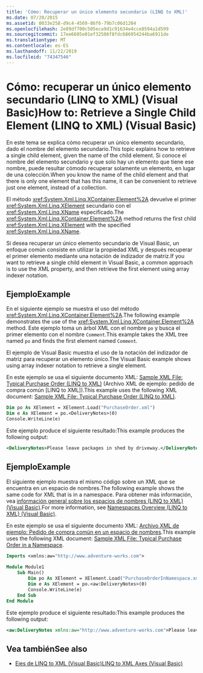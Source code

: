 ```yaml
---
title: 'Cómo: Recuperar un único elemento secundario (LINQ to XML)'
ms.date: 07/20/2015
ms.assetid: 0033e258-d9c4-4569-86f6-79b7c06d1204
ms.openlocfilehash: 2e89df700c505eca9d1c91634e4cce8594a1d599
ms.sourcegitcommit: 17ee6605e01ef32506f8fdc686954244ba6911de
ms.translationtype: MT
ms.contentlocale: es-ES
ms.lasthandoff: 11/22/2019
ms.locfileid: "74347546"
---
```

# <a name="how-to-retrieve-a-single-child-element-linq-to-xml-visual-basic"></a><span data-ttu-id="c1f53-102">Cómo: recuperar un único elemento secundario (LINQ to XML) (Visual Basic)</span><span class="sxs-lookup"><span data-stu-id="c1f53-102">How to: Retrieve a Single Child Element (LINQ to XML) (Visual Basic)</span></span>
<span data-ttu-id="c1f53-103">En este tema se explica cómo recuperar un único elemento secundario, dado el nombre del elemento secundario.</span><span class="sxs-lookup"><span data-stu-id="c1f53-103">This topic explains how to retrieve a single child element, given the name of the child element.</span></span> <span data-ttu-id="c1f53-104">Si conoce el nombre del elemento secundario y que solo hay un elemento que tiene ese nombre, puede resultar cómodo recuperar solamente un elemento, en lugar de una colección.</span><span class="sxs-lookup"><span data-stu-id="c1f53-104">When you know the name of the child element and that there is only one element that has this name, it can be convenient to retrieve just one element, instead of a collection.</span></span>  
  
 <span data-ttu-id="c1f53-105">El método <xref:System.Xml.Linq.XContainer.Element%2A> devuelve el primer <xref:System.Xml.Linq.XElement> secundario con el <xref:System.Xml.Linq.XName> especificado.</span><span class="sxs-lookup"><span data-stu-id="c1f53-105">The <xref:System.Xml.Linq.XContainer.Element%2A> method returns the first child <xref:System.Xml.Linq.XElement> with the specified <xref:System.Xml.Linq.XName>.</span></span>  
  
 <span data-ttu-id="c1f53-106">Si desea recuperar un único elemento secundario de Visual Basic, un enfoque común consiste en utilizar la propiedad XML y después recuperar el primer elemento mediante una notación de indizador de matriz.</span><span class="sxs-lookup"><span data-stu-id="c1f53-106">If you want to retrieve a single child element in Visual Basic, a common approach is to use the XML property, and then retrieve the first element using array indexer notation.</span></span>  
  
## <a name="example"></a><span data-ttu-id="c1f53-107">Ejemplo</span><span class="sxs-lookup"><span data-stu-id="c1f53-107">Example</span></span>  
 <span data-ttu-id="c1f53-108">En el siguiente ejemplo se muestra el uso del método <xref:System.Xml.Linq.XContainer.Element%2A>.</span><span class="sxs-lookup"><span data-stu-id="c1f53-108">The following example demonstrates the use of the <xref:System.Xml.Linq.XContainer.Element%2A> method.</span></span> <span data-ttu-id="c1f53-109">Este ejemplo toma un árbol XML con el nombre `po` y busca el primer elemento con el nombre `Comment`.</span><span class="sxs-lookup"><span data-stu-id="c1f53-109">This example takes the XML tree named `po` and finds the first element named `Comment`.</span></span>  
  
 <span data-ttu-id="c1f53-110">El ejemplo de Visual Basic muestra el uso de la notación del indizador de matriz para recuperar un elemento único.</span><span class="sxs-lookup"><span data-stu-id="c1f53-110">The Visual Basic example shows using array indexer notation to retrieve a single element.</span></span>  
  
 <span data-ttu-id="c1f53-111">En este ejemplo se usa el siguiente documento XML: [Sample XML File: Typical Purchase Order (LINQ to XML)](../../../../visual-basic/programming-guide/concepts/linq/sample-xml-file-typical-purchase-order-linq-to-xml.md) (Archivo XML de ejemplo: pedido de compra común [LINQ to XML]).</span><span class="sxs-lookup"><span data-stu-id="c1f53-111">This example uses the following XML document: [Sample XML File: Typical Purchase Order (LINQ to XML)](../../../../visual-basic/programming-guide/concepts/linq/sample-xml-file-typical-purchase-order-linq-to-xml.md).</span></span>  
  
```vb  
Dim po As XElement = XElement.Load("PurchaseOrder.xml")  
Dim e As XElement = po.<DeliveryNotes>(0)  
Console.WriteLine(e)  
```  
  
 <span data-ttu-id="c1f53-112">Este ejemplo produce el siguiente resultado:</span><span class="sxs-lookup"><span data-stu-id="c1f53-112">This example produces the following output:</span></span>  
  
```xml  
<DeliveryNotes>Please leave packages in shed by driveway.</DeliveryNotes>  
```  
  
## <a name="example"></a><span data-ttu-id="c1f53-113">Ejemplo</span><span class="sxs-lookup"><span data-stu-id="c1f53-113">Example</span></span>  
 <span data-ttu-id="c1f53-114">El siguiente ejemplo muestra el mismo código sobre un XML que se encuentra en un espacio de nombres.</span><span class="sxs-lookup"><span data-stu-id="c1f53-114">The following example shows the same code for XML that is in a namespace.</span></span> <span data-ttu-id="c1f53-115">Para obtener más información, vea [información general sobre los espacios de nombres (LINQ to XML) (Visual Basic)](namespaces-overview-linq-to-xml.md).</span><span class="sxs-lookup"><span data-stu-id="c1f53-115">For more information, see [Namespaces Overview (LINQ to XML) (Visual Basic)](namespaces-overview-linq-to-xml.md).</span></span>  
  
 <span data-ttu-id="c1f53-116">En este ejemplo se usa el siguiente documento XML: [Archivo XML de ejemplo: Pedido de compra común en un espacio de nombres](../../../../visual-basic/programming-guide/concepts/linq/sample-xml-file-typical-purchase-order-in-a-namespace.md).</span><span class="sxs-lookup"><span data-stu-id="c1f53-116">This example uses the following XML document: [Sample XML File: Typical Purchase Order in a Namespace](../../../../visual-basic/programming-guide/concepts/linq/sample-xml-file-typical-purchase-order-in-a-namespace.md).</span></span>  
  
```vb  
Imports <xmlns:aw="http://www.adventure-works.com">  
  
Module Module1  
    Sub Main()  
        Dim po As XElement = XElement.Load("PurchaseOrderInNamespace.xml")  
        Dim e As XElement = po.<aw:DeliveryNotes>(0)  
        Console.WriteLine(e)  
    End Sub  
End Module  
```  
  
 <span data-ttu-id="c1f53-117">Este ejemplo produce el siguiente resultado:</span><span class="sxs-lookup"><span data-stu-id="c1f53-117">This example produces the following output:</span></span>  
  
```xml  
<aw:DeliveryNotes xmlns:aw="http://www.adventure-works.com">Please leave packages in shed by driveway.</aw:DeliveryNotes>  
```  
  
## <a name="see-also"></a><span data-ttu-id="c1f53-118">Vea también</span><span class="sxs-lookup"><span data-stu-id="c1f53-118">See also</span></span>

- [<span data-ttu-id="c1f53-119">Ejes de LINQ to XML (Visual Basic)</span><span class="sxs-lookup"><span data-stu-id="c1f53-119">LINQ to XML Axes (Visual Basic)</span></span>](../../../../visual-basic/programming-guide/concepts/linq/linq-to-xml-axes.md)
